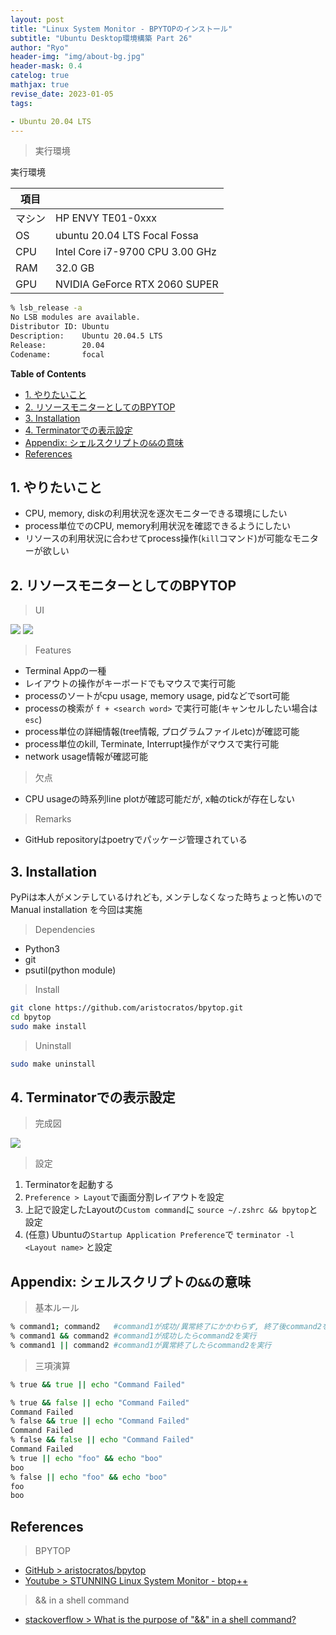 ```yaml
---
layout: post
title: "Linux System Monitor - BPYTOPのインストール"
subtitle: "Ubuntu Desktop環境構築 Part 26"
author: "Ryo"
header-img: "img/about-bg.jpg"
header-mask: 0.4
catelog: true
mathjax: true
revise_date: 2023-01-05
tags:

- Ubuntu 20.04 LTS
---
```



> 実行環境

実行環境

|項目||
|---|---| 	 
|マシン| HP ENVY TE01-0xxx|
|OS |	ubuntu 20.04 LTS Focal Fossa|
|CPU| Intel Core i7-9700 CPU 3.00 GHz|
|RAM| 32.0 GB|
|GPU| NVIDIA GeForce RTX 2060 SUPER|

```zsh
% lsb_release -a
No LSB modules are available.
Distributor ID: Ubuntu
Description:    Ubuntu 20.04.5 LTS
Release:        20.04
Codename:       focal
```

**Table of Contents**
<!-- START doctoc generated TOC please keep comment here to allow auto update -->
<!-- DON'T EDIT THIS SECTION, INSTEAD RE-RUN doctoc TO UPDATE -->

- [1. やりたいこと](#1-%E3%82%84%E3%82%8A%E3%81%9F%E3%81%84%E3%81%93%E3%81%A8)
- [2. リソースモニターとしてのBPYTOP](#2-%E3%83%AA%E3%82%BD%E3%83%BC%E3%82%B9%E3%83%A2%E3%83%8B%E3%82%BF%E3%83%BC%E3%81%A8%E3%81%97%E3%81%A6%E3%81%AEbpytop)
- [3. Installation](#3-installation)
- [4. Terminatorでの表示設定](#4-terminator%E3%81%A7%E3%81%AE%E8%A1%A8%E7%A4%BA%E8%A8%AD%E5%AE%9A)
- [Appendix: シェルスクリプトの`&&`の意味](#appendix-%E3%82%B7%E3%82%A7%E3%83%AB%E3%82%B9%E3%82%AF%E3%83%AA%E3%83%97%E3%83%88%E3%81%AE%E3%81%AE%E6%84%8F%E5%91%B3)
- [References](#references)

<!-- END doctoc generated TOC please keep comment here to allow auto update -->

## 1. やりたいこと

- CPU, memory, diskの利用状況を逐次モニターできる環境にしたい
- process単位でのCPU, memory利用状況を確認できるようにしたい
- リソースの利用状況に合わせてprocess操作(`kill`コマンド)が可能なモニターが欲しい

## 2. リソースモニターとしてのBPYTOP

> UI

<img src="https://github.com/aristocratos/bpytop/raw/master/Imgs/menu.png">

<img src="https://github.com/aristocratos/bpytop/raw/master/Imgs/main.png">

> Features

- Terminal Appの一種
- レイアウトの操作がキーボードでもマウスで実行可能
- processのソートがcpu usage, memory usage, pidなどでsort可能
- processの検索が `f + <search word>` で実行可能(キャンセルしたい場合は`esc`)
- process単位の詳細情報(tree情報, プログラムファイルetc)が確認可能
- process単位のkill, Terminate, Interrupt操作がマウスで実行可能
- network usage情報が確認可能

> 欠点

- CPU usageの時系列line plotが確認可能だが, x軸のtickが存在しない

> Remarks

- GitHub repositoryはpoetryでパッケージ管理されている

## 3. Installation

PyPiは本人がメンテしているけれども, メンテしなくなった時ちょっと怖いので Manual installation を今回は実施

> Dependencies 

- Python3
- git
- psutil(python module)

> Install

```zsh
git clone https://github.com/aristocratos/bpytop.git
cd bpytop
sudo make install
```

> Uninstall

```zsh
sudo make uninstall
```

## 4. Terminatorでの表示設定

> 完成図

<img src="https://github.com/ryonakimageserver/omorikaizuka/blob/master/20210104_bpytop.png?raw=true">

> 設定

1. Terminatorを起動する
2. `Preference > Layout`で画面分割レイアウトを設定
3. 上記で設定したLayoutの`Custom command`に `source ~/.zshrc && bpytop`と設定
4. (任意) Ubuntuの`Startup Application Preference`で `terminator -l <Layout name>` と設定

## Appendix: シェルスクリプトの`&&`の意味

> 基本ルール

```zsh
% command1; command2   #command1が成功/異常終了にかかわらず, 終了後command2を実行
% command1 && command2 #command1が成功したらcommand2を実行
% command1 || command2 #command1が異常終了したらcommand2を実行
```

> 三項演算

```zsh
% true && true || echo "Command Failed"

% true && false || echo "Command Failed"
Command Failed
% false && true || echo "Command Failed"
Command Failed
% false && false || echo "Command Failed"
Command Failed
% true || echo "foo" && echo "boo" 
boo
% false || echo "foo" && echo "boo"
foo
boo
```


## References

> BPYTOP

- [GitHub >  aristocratos/bpytop](https://github.com/aristocratos/bpytop)
- [Youtube > STUNNING Linux System Monitor - btop++](https://www.youtube.com/watch?v=YmzBJmpFMpw&t=12s)

> && in a shell command

- [stackoverflow > What is the purpose of "&&" in a shell command?](https://stackoverflow.com/questions/4510640/what-is-the-purpose-of-in-a-shell-command)